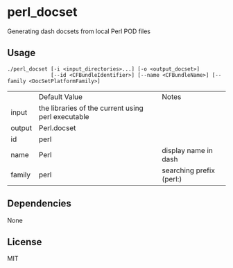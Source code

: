 perl_docset
===========
Generating dash docsets from local Perl POD files

Usage
-----------
```
./perl_docset [-i <input_directories>...] [-o <output_docset>] 
              [--id <CFBundleIdentifier>] [--name <CFBundleName>] [--family <DocSetPlatformFamily>]
```

<table>
    <th>
        <td>Default Value</td>
        <td>Notes</td>
    </th>
    <tr>
        <td>input</td>
        <td>the libraries of the current using perl executable</td>
        <td></td>
    </tr>
    <tr>
        <td>output</td>
        <td>Perl.docset</td>
        <td></td>
    </tr>
    <tr>
        <td>id</td>
        <td>perl</td>
        <td></td>
    </tr>
    <tr>
        <td>name</td>
        <td>Perl</td>
        <td>display name in dash</td>
    </tr>
    <tr>
        <td>family</td>
        <td>perl</td>
        <td>searching prefix (perl:)</td>
    </tr>
</table>


Dependencies
-----------
None

License
-----------
MIT
